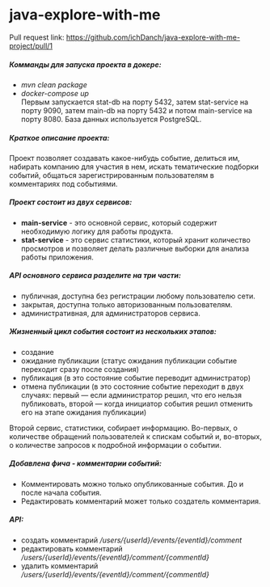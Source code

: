 # java-explore-with-me

Pull request link: https://github.com/ichDanch/java-explore-with-me-project/pull/1  

##### Комманды для запуска проекта в докере:
 - *mvn clean package*  
 - *docker-compose up*  
 Первым запускается stat-db на порту 5432, затем stat-service на порту 9090, затем main-db на порту 5432 и потом main-service на порту 8080. База данных используется PostgreSQL.


##### Краткое описание проекта:

Проект позволяет создавать какое-нибудь событие, делиться им, набирать компанию для участия в нем, искать тематические подборки событий,
общаться зарегистрированным пользователям в комментариях под событиями.

##### Проект состоит из двух сервисов:  
 - **main-service** - это основной сервис, который содержит необходимую логику для работы продукта.
 - **stat-service** - это сервис статистики, который хранит количество просмотров и позволяет делать различные выборки для анализа работы приложения.

##### API основного сервиса разделите на три части:  
 - публичная, доступна без регистрации любому пользователю сети.  
 - закрытая, доступна только авторизованным пользователям.  
 - административная, для администраторов сервиса.

##### Жизненный цикл события состоит из нескольких этапов:
- создание
- ожидание публикации (статус ожидания публикации событие переходит сразу после создания)
- публикация (в это состояние событие переводит администратор)
- отмена публикации (в это состояние событие переходит в двух случаях:
  первый — если администратор решил, что его нельзя публиковать,
  второй — когда инициатор события решил отменить его на этапе ожидания публикации)

Второй сервис, статистики, собирает информацию.
Во-первых, о количестве обращений пользователей к спискам событий и, во-вторых, о количестве запросов к подробной информации о событии.


##### Добавлена фича - комментарии событий:
- Комментировать можно только опубликованные события. До и после начала события. 
- Редактировать комментарий может только создатель комментария. 

##### API:
- создать комментарий */users/{userId}/events/{eventId}/comment*  
- редактировать комментарий */users/{userId}/events/{eventId}/comment/{commentId}*  
- удалить комментарий */users/{userId}/events/{eventId}/comment/{commentId}*  
